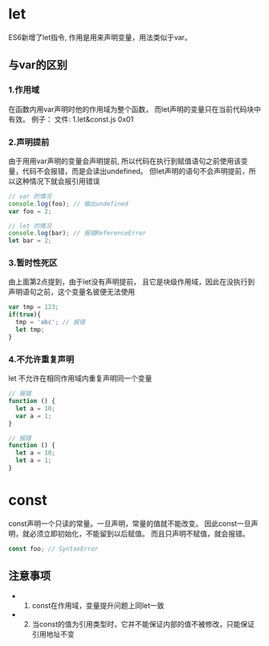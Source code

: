 # let
ES6新增了let指令, 作用是用来声明变量，用法类似于var。

## 与var的区别
### 1.作用域
在函数内用var声明时他的作用域为整个函数，
而let声明的变量只在当前代码块中有效。
例子：
文件: 1.let&const.js 0x01
### 2.声明提前
由于用用var声明的变量会声明提前, 所以代码在执行到赋值语句之前使用该变量，代码不会报错，而是会读出undefined。
但let声明的语句不会声明提前，所以这种情况下就会报引用错误
```javascript
// var 的情况
console.log(foo); // 输出undefined
var foo = 2;

// let 的情况
console.log(bar); // 报错ReferenceError
let bar = 2;
```
### 3.暂时性死区
由上面第2点提到，由于let没有声明提前， 且它是块级作用域，因此在没执行到声明语句之前，这个变量名彼便无法使用
```javascript
var tmp = 123;
if(true){
  tmp = 'abc'; // 报错
  let tmp;
}
```
### 4.不允许重复声明
let 不允许在相同作用域内重复声明同一个变量
```javascript
// 报错
function () {
  let a = 10;
  var a = 1;
}

// 报错
function () {
  let a = 10;
  let a = 1;
}
```

# const
const声明一个只读的常量。一旦声明，常量的值就不能改变。
因此const一旦声明，就必须立即初始化，不能留到以后赋值。
而且只声明不赋值，就会报错。
```javascript
const foo; // SyntaxError
```
## 注意事项
- 1. const在作用域，变量提升问题上同let一致
- 2. 当const的值为引用类型时，它并不能保证内部的值不被修改，只能保证引用地址不变
